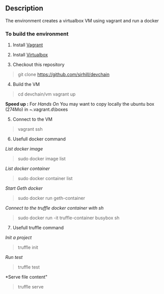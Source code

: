 
## Description

The environment creates a virtualbox VM using vagrant and run a docker

### To build the environment

1. Install [Vagrant](https://www.vagrantup.com/downloads)

2. Install [Virtualbox](https://www.virtualbox.org/wiki/Downloads)

3. Checkout this repository
> git clone https://github.com/sirhill/devchain

4. Build the VM
> cd devchain/vm
> vagrant up

**Speed up :** For *Hands On* You may want to copy locally the ubuntu box (274Mo) in ~\.vagrant.d\boxes

5. Connect to the VM
> vagrant ssh

6. Usefull docker command

*List docker image*
> sudo docker image list

*List docker container*
> sudo docker container list

*Start Geth docker*
> sudo docker run geth-container

*Connect to the truffle docker container with sh*
> sudo docker run -it truffle-container busybox sh

7. Usefull truffle command

*Init a project*
> truffle init

*Run test*
> truffle test

*Serve file content"
> truffle serve
